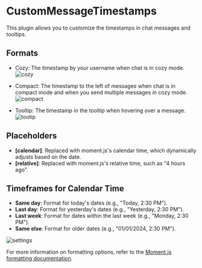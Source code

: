 # CustomMessageTimestamps

This plugin allows you to customize the timestamps in chat messages and tooltips.

## Formats

- Cozy: The timestamp by your username when chat is in cozy mode.
![cozy](https://github.com/user-attachments/assets/a883b21b-346b-4e36-9660-771eff6898c9)


- Compact: The timestamp to the left of messages when chat is in compact mode and when you send multiple messages in cozy mode.
![compact](https://github.com/user-attachments/assets/9944495f-ff21-4da5-b6f2-0ee0e0a7bf99)


- Tooltip: The timestamp in the tooltip when hovering over a message.
![tootip](https://github.com/user-attachments/assets/5fcc6c0e-ad52-4a4e-8660-b373f5020d11)

## Placeholders

- **[calendar]**: Replaced with moment.js's calendar time, which dynamically adjusts based on the date.
- **[relative]**: Replaced with moment.js's relative time, such as "4 hours ago".

## Timeframes for Calendar Time

- **Same day**: Format for today's dates (e.g., "Today, 2:30 PM").
- **Last day**: Format for yesterday's dates (e.g., "Yesterday, 2:30 PM").
- **Last week**: Format for dates within the last week (e.g., "Monday, 2:30 PM").
- **Same else**: Format for older dates (e.g., "01/01/2024, 2:30 PM").

![settings](https://github.com/user-attachments/assets/2d489e19-d01b-4f13-ac97-37b172ead5c1)

For more information on formatting options, refer to the [Moment.js formatting documentation](https://momentjs.com/docs/#/displaying/format/).
